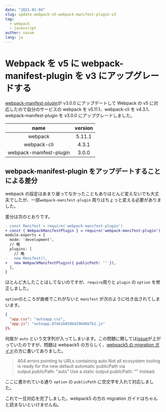 ```yaml
---
date: "2021-01-04"
slug: update-webpack-v5-webpack-manifest-plugin-v3
tag:
  - webpack
  - javascript
auther: nasum
lang: ja
---
```


# Webpack を v5 に webpack-manifest-plugin を v3 にアップグレードする

[webpack-manifest-plugin](https://github.com/shellscape/webpack-manifest-plugin)が v3.0.0 にアップデートして Webpack の v5 に対応したので自分のサービスの webpack を v5.11.1、webpack-cli を v4.3.1、webpack-manifest-plugin を v3.0.0 にアップグレードしました。

|          name           | version |
| :---------------------: | :-----: |
|         webpack         | 5.11.1  |
|       webpack-cli       |  4.3.1  |
| webpack-manifest-plugin |  3.0.0  |

## webpack-manifest-plugin をアップデートすることによる差分

webpack の設定はあまり凝ってなかったこともありほとんど変えないでも大丈夫でしたが、一部`webpack-manifest-plugin` 周りはちょっと変える必要がありました。

差分は次のとおりです。

```diff
- const Manifest = require('webpack-manifest-plugin')
+ const { WebpackManifestPlugin } = require('webpack-manifest-plugin')
module.exports = {
  mode: 'development',
  // 略
  plugins: [
    // 略
-   new Manifest(),
+   new WebpackManifestPlugin({ publicPath: '' }),
  ],
}
```

ほとんど大したことはしてないのですが、`require`周りと `plugin` の `option` を修正しました。

`option`のところが曲者でこれがないと `manifest` が次のように吐き出されてしまいます。

```json
{
  "app.css": "autoapp.css",
  "app.js": "autoapp.07e61b858bd29646bfb1.js"
}%
```

何故か `auto` という文字列が入ってしまいます。この問題に関しては[issue](https://github.com/shellscape/webpack-manifest-plugin/issues/229)が上がっていたのですが、問題は webpack5 の方らしく、[webpack5 の migration ガイド](https://webpack.js.org/migrate/5/)の方に書いてありました。

> 404 errors pointing to URLs containing auto
> Not all ecosystem tooling is ready for the new default automatic publicPath via output.publicPath: "auto"
> Use a static output.publicPath: "" instead.

ここに書かれている通り `option` の `publicPath` に空文字を入れて対応しました。

これで一旦対応を完了しました。webpack5 の方の migration ガイドはちゃんと読まないといけませんね。
